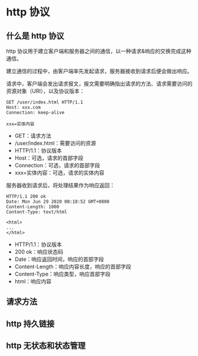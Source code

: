 # http 协议

## 什么是 http 协议

http 协议用于建立客户端和服务器之间的通信，以一种请求&响应的交换完成这种通信。

建立通信的过程中，由客户端率先发起请求，服务器接收到请求后便会做出响应。

请求中，客户端会发出请求报文，报文需要明确指出请求的方法、请求需要访问的资源对象（URI），以及协议版本：

```http
GET /user/index.html HTTP/1.1
Host: xxx.com
Connection: keep-alive

xxx=实体内容
```

- GET：请求方法
- /user/index.html：需要访问的资源
- HTTP/1.1：协议版本
- Host：可选，请求的首部字段
- Connection：可选，请求的首部字段
- xxx=实体内容：可选，请求的实体内容

服务器收到请求后，将处理结果作为响应返回：

```http
HTTP/1.1 200 ok
Date: Mon Jun 29 2020 00:18:52 GMT+0800
Content-Length: 1000
Content-Type: text/html

<html>
...
</html>
```

- HTTP/1.1：协议版本
- 200 ok：响应状态码
- Date：响应返回时间，响应的首部字段
- Content-Length：响应内容长度，响应的首部字段
- Content-Type：响应类型，响应首部字段
- html：响应内容

## 请求方法

## http 持久链接

## http 无状态和状态管理

